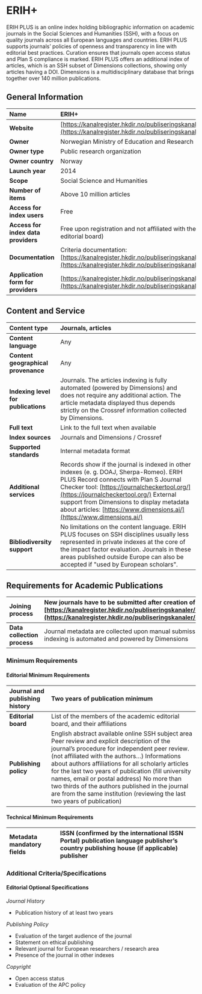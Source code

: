 # ERIH+

ERIH PLUS is an online index holding bibliographic information on academic journals in the Social Sciences and Humanities (SSH), with a focus on quality journals across all European languages and countries. ERIH PLUS supports journals’ policies of openness and transparency in line with editorial best practices. Curation ensures that journals open access status and Plan S compliance is marked. ERIH PLUS offers an additional index of articles, which is an SSH subset of Dimensions collections, showing only articles having a DOI. Dimensions is a multidisciplinary database that brings together over 140 million publications.

## General Information

| Name | ERIH+ |
| :---- | :---- |
| **Website** | [https://kanalregister.hkdir.no/publiseringskanaler/erihplus/](https://kanalregister.hkdir.no/publiseringskanaler/erihplus/) |
| **Owner** | Norwegian Ministry of Education and Research |
| **Owner type** | Public research organization |
| **Owner country** | Norway |
| **Launch year** | 2014 |
| **Scope** | Social Science and Humanities |
| **Number of items** | Above 10 million articles  |
| **Access for index users** | Free |
| **Access for index data providers** | Free upon registration and not affiliated with the journals (publishers and members of the editorial board) |
| **Documentation** | Criteria documentation:  [https://kanalregister.hkdir.no/publiseringskanaler/erihplus/about/criteria\_for\_inclusion](https://kanalregister.hkdir.no/publiseringskanaler/erihplus/about/criteria\_for\_inclusion)  |
| **Application form for providers** | [https://kanalregister.hkdir.no/publiseringskanaler/erihplus/login.action](https://kanalregister.hkdir.no/publiseringskanaler/erihplus/login.action)  |

## Content and Service

| Content type | Journals, articles |
| :---- | :---- |
| **Content language** | Any |
| **Content geographical provenance** | Any |
| **Indexing level for publications** | Journals. The articles indexing is fully automated (powered by Dimensions) and does not require any additional action. The article metadata displayed thus depends strictly on the Crossref information collected by Dimensions. |
| **Full text** | Link to the full text when available |
| **Index sources** | Journals and Dimensions / Crossref |
| **Supported standards** | Internal metadata format |
| **Additional services** | Records show if the journal is indexed in other indexes (e. g. DOAJ, Sherpa-Romeo). ERIH PLUS Record connects with Plan S Journal Checker tool: [https://journalcheckertool.org/](https://journalcheckertool.org/)  External support from Dimensions to display metadata about articles: [https://www.dimensions.ai/](https://www.dimensions.ai/)  |
| **Bibliodiversity support** | No limitations on the content language. ERIH PLUS focuses on SSH disciplines usually less represented in private indexes at the core of the impact factor evaluation. Journals in these areas published outside Europe can also be accepted if "used by European scholars". |

## Requirements for Academic Publications

| Joining process | New journals have to be submitted after creation of a user account:  [https://kanalregister.hkdir.no/publiseringskanaler/erihplus/login.action](https://kanalregister.hkdir.no/publiseringskanaler/erihplus/login.action)   |
| :---- | :---- |
| **Data collection process** | Journal metadata are collected upon manual submission Articles metadata indexing is automated and powered by Dimensions |

### Minimum Requirements

#### Editorial Minimum Requirements

| Journal and publishing history | Two years of publication minimum |
| :---- | :---- |
| **Editorial board** | List of the members of the academic editorial board, and their affiliations |
| **Publishing policy** | English abstract available online SSH subject area  Peer review and explicit description of the journal’s procedure for independent peer review. (not affiliated with the authors…) Informations about authors affiliations for all scholarly articles for the last two years of publication (fill university names, email or postal address) No more than two thirds of the authors published in the journal are from the same institution (reviewing the last two years of publication) |

#### Technical Minimum Requirements

| Metadata mandatory fields | ISSN (confirmed by the international ISSN Portal) publication language publisher’s country publishing house (if applicable) publisher |
| :---- | :---- |

### Additional Criteria/Specifications

#### Editorial Optional Specifications

*Journal History* 

* Publication history of at least two years

*Publishing Policy* 

* Evaluation of the target audience of the journal  
* Statement on ethical publishing  
* Relevant journal for European researchers / research area   
* Presence of the journal in other indexes

*Copyright*

* Open access status  
* Evaluation of the APC policy
